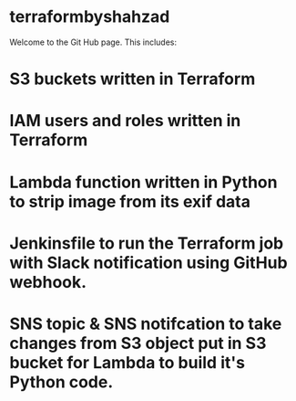 # terraformbyshahzad
Welcome to the Git Hub page. This includes:

# S3 buckets written in Terraform 
# IAM users and roles written in Terraform
# Lambda function written in Python to strip image from its exif data
# Jenkinsfile to run the Terraform job with Slack notification using GitHub webhook.
# SNS topic & SNS notifcation to take changes from S3 object put in S3 bucket for Lambda to build it's Python code.
